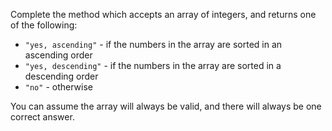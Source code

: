 Complete the method which accepts an array of integers, and returns one of the following:

* `"yes, ascending"` - if the numbers in the array are sorted in an ascending order
* `"yes, descending"` - if the numbers in the array are sorted in a descending order
* `"no"` - otherwise


You can assume the array will always be valid, and there will always be one correct answer.